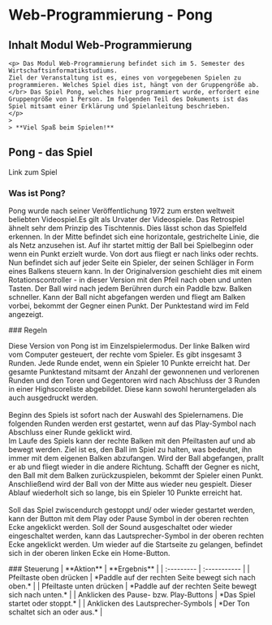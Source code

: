 # Web-Programmierung - Pong
## Inhalt Modul Web-Programmierung
```
<p> Das Modul Web-Programmierung befindet sich im 5. Semester des Wirtschaftsinformatikstudiums.
Ziel der Veranstaltung ist es, eines von vorgegebenen Spielen zu programmieren. Welches Spiel dies ist, hängt von der Gruppengröße ab. </br> Das Spiel Pong, welches hier programmiert wurde, erfordert eine Gruppengröße von 1 Person. Im folgenden Teil des Dokuments ist das Spiel mitsamt einer Erklärung und Spielanleitung beschrieben.
</p>
>
> **Viel Spaß beim Spielen!**
```
## Pong - das Spiel
Link zum Spiel
### Was ist Pong?
<p> Pong wurde nach seiner Veröffentlichung 1972 zum ersten weltweit beliebten Videospiel.Es gilt als Urvater der Videospiele. Das Retrospiel ähnelt sehr dem Prinzip des Tischtennis. Dies lässt schon das Spielfeld erkennen. In der Mitte befindet sich eine horizontale, gestrichelte Linie, die als Netz anzusehen ist. Auf ihr startet mittig der Ball bei Spielbeginn oder wenn ein Punkt erzielt wurde. Von dort aus fliegt er nach links oder rechts. Nun befindet sich auf jeder Seite ein Spieler, der seinen Schläger in Form eines Balkens steuern kann. In der Originalversion geschieht dies mit einem Rotationscontroller - in dieser Version mit den Pfeil nach oben und unten Tasten. Der Ball wird nach jedem Berühren durch ein Paddle bzw. Balken schneller. Kann der Ball nicht abgefangen werden und fliegt am Balken vorbei, bekommt der Gegner einen Punkt. Der Punktestand wird im Feld angezeigt.
</p>
### Regeln
<p> Diese Version von Pong ist im Einzelspielermodus. Der linke Balken wird vom Computer gesteuert, der rechte vom Spieler. Es gibt insgesamt 3 Runden. Jede Runde endet, wenn ein Spieler 10 Punkte erreicht hat. Der gesamte Punktestand mitsamt der Anzahl der gewonnenen und verlorenen Runden und den Toren und Gegentoren wird nach Abschluss der 3 Runden in einer Highscoreliste abgebildet. Diese kann sowohl heruntergeladen als auch ausgedruckt werden. </br>
</br>
Beginn des Spiels ist sofort nach der Auswahl des Spielernamens. Die folgenden Runden werden erst gestartet, wenn auf das Play-Symbol nach Abschluss einer Runde geklickt wird. </br>
Im Laufe des Spiels kann der rechte Balken mit den Pfeiltasten auf und ab bewegt werden. Ziel ist es, den Ball im Spiel zu halten, was bedeutet, ihn immer mit dem eigenen Balken abzufangen. Wird der Ball abgefangen, prallt er ab und fliegt wieder in die andere Richtung. Schafft der Gegner es nicht, den Ball mit dem Balken zurückzuspielen, bekommt der Spieler einen Punkt. Anschließend wird der Ball von der Mitte aus wieder neu gespielt. Dieser Ablauf wiederholt sich so lange, bis ein Spieler 10 Punkte erreicht hat. </br>
</br>
Soll das Spiel zwiscendurch gestoppt und/ oder wieder gestartet werden, kann der Button mit dem Play oder Pause Symbol in der oberen rechten Ecke angeklickt werden. Soll der Sound ausgeschaltet oder wieder eingeschaltet werden, kann das Lautsprecher-Symbol in der oberen rechten Ecke angeklickt werden. Um wieder auf die Startseite zu gelangen, befindet sich in der oberen linken Ecke ein Home-Button.
</p>
### Steuerung
| **Aktion** | **Ergebnis** |
| :--------- | :----------- |
| Pfeiltaste oben drücken | *Paddle auf der rechten Seite bewegt sich nach oben.* |
| Pfeiltaste unten drücken | *Paddle auf der rechten Seite bewegt sich nach unten.* |
| Anklicken des Pause- bzw. Play-Buttons | *Das Spiel startet oder stoppt.* |
| Anklicken des Lautsprecher-Symbols | *Der Ton schaltet sich an oder aus.* |
